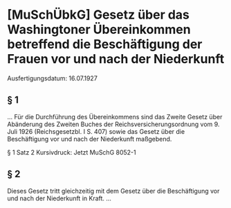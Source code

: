 # [MuSchÜbkG] Gesetz über das Washingtoner Übereinkommen betreffend die Beschäftigung der Frauen vor und nach der Niederkunft

Ausfertigungsdatum: 16.07.1927

 

## § 1

... Für die Durchführung des Übereinkommens sind das Zweite Gesetz über Abänderung des Zweiten Buches der Reichsversicherungsordnung vom 9. Juli 1926 (Reichsgesetzbl. I S. 407) sowie das Gesetz über die Beschäftigung vor und nach der Niederkunft maßgebend.

§ 1 Satz 2 Kursivdruck: Jetzt MuSchG 8052-1


## § 2

Dieses Gesetz tritt gleichzeitig mit dem Gesetz über die Beschäftigung vor und nach der Niederkunft in Kraft. ...
